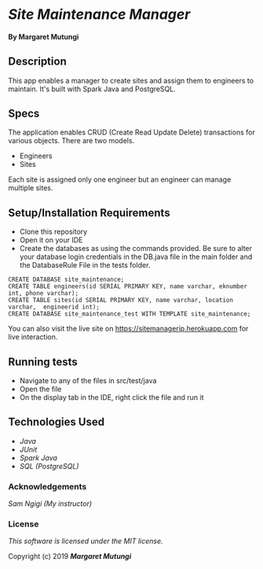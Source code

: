 # _Site Maintenance Manager_

#### By Margaret Mutungi

## Description

This app enables a manager to create sites and assign them to engineers to maintain. It's built with Spark Java and PostgreSQL.

## Specs

The application enables CRUD (Create Read Update Delete) transactions for various objects. There are two models. 

* Engineers
* Sites

Each site is assigned only one engineer but an engineer can manage multiple sites.

## Setup/Installation Requirements

* Clone this repository
* Open it on your IDE
* Create the databases as using the commands provided. Be sure to alter your database login credentials in the DB.java file in the main folder and the DatabaseRule File in the tests folder.
```postgres-sql
CREATE DATABASE site_maintenance;
CREATE TABLE engineers(id SERIAL PRIMARY KEY, name varchar, eknumber int, phone varchar);
CREATE TABLE sites(id SERIAL PRIMARY KEY, name varchar, location varchar,  engineerid int);
CREATE DATABASE site_maintenance_test WITH TEMPLATE site_maintenance;
```
You can also visit the live site on https://sitemanagerip.herokuapp.com for live interaction.

## Running tests
* Navigate to any of the files in src/test/java
* Open the file
* On the display tab in the IDE, right click the file and run it

## Technologies Used

* _Java_
* _JUnit_
* _Spark Java_
* _SQL (PostgreSQL)_

### Acknowledgements
_Sam Ngigi (My instructor)_

### License

*This software is licensed under the MIT license.*

Copyright (c) 2019 **_Margaret Mutungi_**


